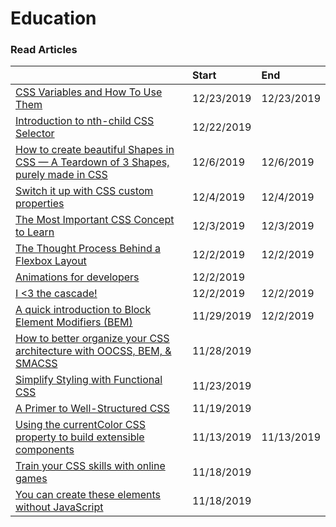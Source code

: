 # Education

### Read Articles

|  | Start | End |
| :--- | :--- | :--- |
| [CSS Variables and How To Use Them](https://medium.com/@shahedn/css-variables-and-how-to-use-them-bd9724cb6566) | 12/23/2019 | 12/23/2019 |
| [Introduction to nth-child CSS Selector](https://medium.com/better-programming/introduction-to-nth-child-css-selector-9a94c9f00268) | 12/22/2019 |  |
| [How to create beautiful Shapes in CSS — A Teardown of 3 Shapes, purely made in CSS](https://itnext.io/how-to-create-beautiful-shapes-in-css-a-teardown-of-3-shapes-purely-made-in-css-c3ac7cb99c4) | 12/6/2019 | 12/6/2019 |
| [Switch it up with CSS custom properties](https://css.christmas/2019/2) | 12/4/2019 | 12/4/2019 |
| [The Most Important CSS Concept to Learn](https://medium.com/free-code-camp/the-most-important-css-concept-to-learn-8e929c944a19) | 12/3/2019 | 12/3/2019 |
| [The Thought Process Behind a Flexbox Layout](https://css-tricks.com/the-thought-process-behind-a-flexbox-layout/) | 12/2/2019 | 12/2/2019 |
| [Animations for developers](https://dev.to/iamschulz/animation-for-developers-c4b) | 12/2/2019 |  |
| [I &lt;3 the cascade!](https://gomakethings.com/i-3-the-cascade) | 12/2/2019 | 12/2/2019 |
| [A quick introduction to Block Element Modifiers \(BEM\)](https://medium.com/free-code-camp/a-quick-introduction-to-block-element-modifiers-bem-9df46d29b64c) | 11/29/2019 | 12/2/2019 |
| [How to better organize your CSS architecture with OOCSS, BEM, & SMACSS](https://medium.com/free-code-camp/how-to-better-organize-your-css-architecture-with-oocss-bem-smacss-65e8a5c207c0) | 11/28/2019 |  |
| [Simplify Styling with Functional CSS](https://blog.prototypr.io/simplify-styling-with-functional-css-7b3e4edc2243) | 11/23/2019 |  |
| [A Primer to Well-Structured CSS](https://journal.highlandsolutions.com/a-primer-to-well-structured-css-96ce61b184f6) | 11/19/2019 |  |
| [Using the currentColor CSS property to build extensible components](https://gomakethings.com/using-the-currentcolor-css-property-to-build-extensible-components/) | 11/13/2019 | 11/13/2019 |
| [Train your CSS skills with online games ](https://dev.to/paco_ita/train-your-css-skills-with-online-games-4ah3) | 11/18/2019 |  |
| [You can create these elements without JavaScript](https://dev.to/adrianbdesigns/you-can-create-these-elements-without-javascript-525a) | 11/18/2019 |  |

